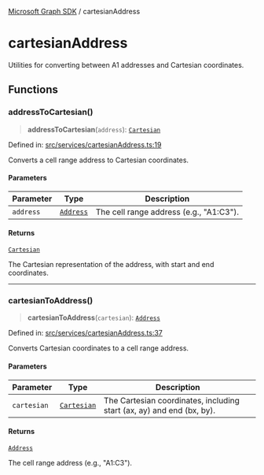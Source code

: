 [Microsoft Graph SDK](README.md) / cartesianAddress

# cartesianAddress

Utilities for converting between A1 addresses and Cartesian coordinates.

## Functions

### addressToCartesian()

> **addressToCartesian**(`address`): [`Cartesian`](Cartesian.md#cartesian)

Defined in: [src/services/cartesianAddress.ts:19](https://github.com/Future-Secure-AI/microsoft-graph/blob/main/src/services/cartesianAddress.ts#L19)

Converts a cell range address to Cartesian coordinates.

#### Parameters

| Parameter | Type | Description |
| ------ | ------ | ------ |
| `address` | [`Address`](Address.md#address) | The cell range address (e.g., "A1:C3"). |

#### Returns

[`Cartesian`](Cartesian.md#cartesian)

The Cartesian representation of the address, with start and end coordinates.

***

### cartesianToAddress()

> **cartesianToAddress**(`cartesian`): [`Address`](Address.md#address)

Defined in: [src/services/cartesianAddress.ts:37](https://github.com/Future-Secure-AI/microsoft-graph/blob/main/src/services/cartesianAddress.ts#L37)

Converts Cartesian coordinates to a cell range address.

#### Parameters

| Parameter | Type | Description |
| ------ | ------ | ------ |
| `cartesian` | [`Cartesian`](Cartesian.md#cartesian) | The Cartesian coordinates, including start (ax, ay) and end (bx, by). |

#### Returns

[`Address`](Address.md#address)

The cell range address (e.g., "A1:C3").
